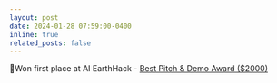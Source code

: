 ```yaml
---
layout: post
date: 2024-01-28 07:59:00-0400
inline: true
related_posts: false
---
```


🎉Won first place at AI EarthHack - <a href="assets/pdf/Best Pitch - GreenTechGuardians.pdf" target="_blank">Best Pitch & Demo Award ($2000)
